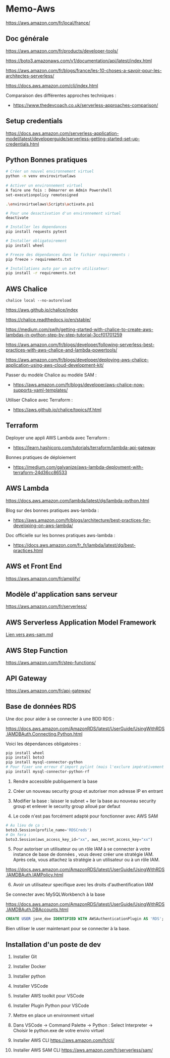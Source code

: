 # Memo-Aws

https://aws.amazon.com/fr/local/france/

## Doc générale

https://aws.amazon.com/fr/products/developer-tools/

https://boto3.amazonaws.com/v1/documentation/api/latest/index.html

https://aws.amazon.com/fr/blogs/france/les-10-choses-a-savoir-pour-les-architectes-serverless/

https://docs.aws.amazon.com/cli/index.html

Comparaison des différentes approches techniques :

- https://www.thedevcoach.co.uk/serverless-approaches-comparison/


## Setup credentials

https://docs.aws.amazon.com/serverless-application-model/latest/developerguide/serverless-getting-started-set-up-credentials.html

## Python Bonnes pratiques

```bash
# Créer un nouvel environnement virtuel
python -m venv envirovirtuelaws
 
# Activer un environnement virtuel
A faire une fois : Démarrer en Admin Powershell
set-executionpolicy remotesigned

.\envirovirtuelaws\Scripts\activate.ps1

# Pour une desactivation d'un environnement virtuel
deactivate

# Installer les dependances
pip install requests pytest

# Installer obligatoirement
pip install wheel 

# Freeze des dépendances dans le fichier requirements :
pip freeze > requirements.txt

# Installations auto par un autre utilisateur:
pip install -r requirements.txt

```

## AWS Chalice

`chalice local --no-autoreload`

https://aws.github.io/chalice/index

https://chalice.readthedocs.io/en/stable/

https://medium.com/swlh/getting-started-with-chalice-to-create-aws-lambdas-in-python-step-by-step-tutorial-3ccf01701259

https://aws.amazon.com/fr/blogs/developer/following-serverless-best-practices-with-aws-chalice-and-lambda-powertools/

https://aws.amazon.com/fr/blogs/developer/deploying-aws-chalice-application-using-aws-cloud-development-kit/

Passer du modèle Chalice au modèle SAM :

- https://aws.amazon.com/fr/blogs/developer/aws-chalice-now-supports-yaml-templates/

Utiliser Chalice avec Terraform :

- https://aws.github.io/chalice/topics/tf.html


## Terraform

Deployer une appli AWS Lambda avec Terraform :

- https://learn.hashicorp.com/tutorials/terraform/lambda-api-gateway

Bonnes pratiques de déploiement

- https://medium.com/galvanize/aws-lambda-deployment-with-terraform-24d36cc86533

## AWS Lambda

https://docs.aws.amazon.com/lambda/latest/dg/lambda-python.html

Blog sur des bonnes pratiques aws-lambda :

- https://aws.amazon.com/fr/blogs/architecture/best-practices-for-developing-on-aws-lambda/


Doc officielle sur les bonnes pratiques aws-lambda :

- https://docs.aws.amazon.com/fr_fr/lambda/latest/dg/best-practices.html

## AWS et Front End

https://aws.amazon.com/fr/amplify/


## Modèle d'application sans serveur

https://aws.amazon.com/fr/serverless/


## AWS Serverless Application Model Framework

[Lien vers aws-sam.md](aws-sam.md)


## AWS Step Function

https://aws.amazon.com/fr/step-functions/

## API Gateway

https://aws.amazon.com/fr/api-gateway/

## Base de données RDS

Une doc pour aider à se connecter à une BDD RDS :

https://docs.aws.amazon.com/AmazonRDS/latest/UserGuide/UsingWithRDS.IAMDBAuth.Connecting.Python.html

Voici les  dépendances obligatoires :

```bash
pip install wheel 
pip install boto3
pip install mysql-connector-python
# Pour fixer une erreur d'import pylint (mais l'exclure impérativement de requirements.txt):
pip install mysql-connector-python-rf
```

1. Rendre accessible publiquement la base

2. Créer un nouveau security group et autoriser mon adresse IP en entrant

3. Modifier la base : laisser le subnet + lier la base au nouveau security group  et enlever le security group alloué par defaut

4. Le code n'est pas forcément adapté pour fonctionner avec AWS SAM

```python
# Au lieu de ça :
boto3.Session(profile_name='RDSCreds')
# On fera :
boto3.Session(aws_access_key_id="xx", aws_secret_access_key="xx")
```

5. Pour autoriser un utilisateur ou un rôle IAM à se connecter à votre instance de base de données , vous devez créer une stratégie IAM. Après cela, vous attachez la stratégie à un utilisateur ou à un rôle IAM.

https://docs.aws.amazon.com/AmazonRDS/latest/UserGuide/UsingWithRDS.IAMDBAuth.IAMPolicy.html

6. Avoir un utilisateur specifique avec les droits d'authentification IAM

Se connecter avec MySQLWorkbench à la base

https://docs.aws.amazon.com/AmazonRDS/latest/UserGuide/UsingWithRDS.IAMDBAuth.DBAccounts.html

```sql
CREATE USER jane_doe IDENTIFIED WITH AWSAuthenticationPlugin AS 'RDS';
```

Bien utiliser le user maintenant pour se connecter à la base.

## Installation d'un poste de dev 

1. Installer Git

2. Installer Docker

3. Installer python

4. Installer VSCode

5. Installer AWS toolkit pour VSCode

6. Installer Plugin Python pour VSCode

7. Mettre en place un environment virtuel

8. Dans VSCode -> Command Palette -> Python : Select Interpreter -> Choisir le python.exe de votre enviro virtuel

9. Installer AWS CLI    https://aws.amazon.com/fr/cli/

10. Installer AWS SAM CLI   https://aws.amazon.com/fr/serverless/sam/
